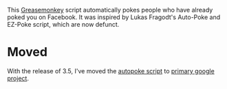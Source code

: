 This [Greasemonkey](https://addons.mozilla.org/en-US/firefox/addon/748/) script automatically pokes people who have already poked you on Facebook.  It was inspired by Lukas Fragodt's Auto-Poke and EZ-Poke script, which are now defunct.

# Moved #
With the release of 3.5, I've moved the [autopoke script](http://code.google.com/p/tailgate/wiki/Greasemonkey_FacebookAutopoke) to [primary google project](http://code.google.com/p/tailgate/).
